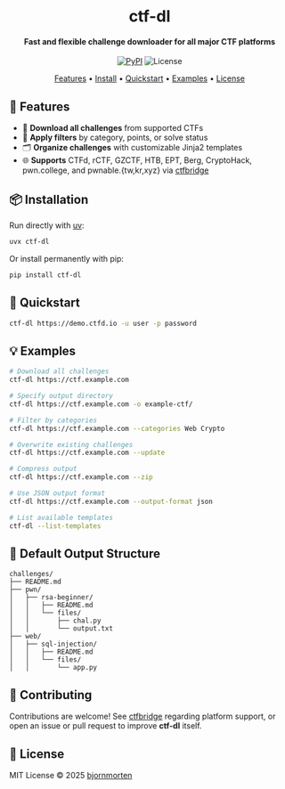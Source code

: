 <h1 align="center">
  ctf-dl
</h1>

<h4 align="center">Fast and flexible challenge downloader for all major CTF platforms</h4>

<p align="center">
  <a href="https://pypi.org/project/ctf-dl/"><img src="https://img.shields.io/pypi/v/ctf-dl" alt="PyPI"></a>
  <img src="https://img.shields.io/github/license/bjornmorten/ctf-dl" alt="License">
</p>

<p align="center">
  <a href="#-features">Features</a> •
  <a href="#-installation">Install</a> •
  <a href="#-quickstart">Quickstart</a> •
  <a href="#-examples">Examples</a> •
  <a href="#-license">License</a>
</p>


## 🔧 Features

- 🔽 **Download all challenges** from supported CTFs  
- 🎯 **Apply filters** by category, points, or solve status  
- 🗂️ **Organize challenges** with customizable Jinja2 templates
- 🌐 **Supports** CTFd, rCTF, GZCTF, HTB, EPT, Berg, CryptoHack, pwn.college, and pwnable.{tw,kr,xyz} via [ctfbridge](https://github.com/bjornmorten/ctfbridge)


## 📦 Installation

Run directly with [uv](https://github.com/astral-sh/uv):

```bash
uvx ctf-dl
```

Or install permanently with pip:

```bash
pip install ctf-dl
```

## 🚀 Quickstart

```bash
ctf-dl https://demo.ctfd.io -u user -p password
```

## 💡 Examples

```bash
# Download all challenges
ctf-dl https://ctf.example.com

# Specify output directory
ctf-dl https://ctf.example.com -o example-ctf/

# Filter by categories
ctf-dl https://ctf.example.com --categories Web Crypto

# Overwrite existing challenges
ctf-dl https://ctf.example.com --update

# Compress output
ctf-dl https://ctf.example.com --zip

# Use JSON output format
ctf-dl https://ctf.example.com --output-format json

# List available templates
ctf-dl --list-templates

```

## 📁 Default Output Structure

```
challenges/
├── README.md
├── pwn/
│   ├── rsa-beginner/
│   │   ├── README.md
│   │   └── files/
│   │       ├── chal.py
│   │       └── output.txt
├── web/
│   ├── sql-injection/
│   │   ├── README.md
│   │   └── files/
│   │       └── app.py
```

## 🤝 Contributing

Contributions are welcome! See [ctfbridge](https://github.com/bjornmorten/ctfbridge) regarding platform support, or open an issue or pull request to improve **ctf-dl** itself.

## 🪪 License

MIT License © 2025 [bjornmorten](https://github.com/bjornmorten)
